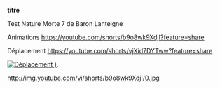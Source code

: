 **titre**

Test Nature Morte 7 de Baron Lanteigne


Animations
https://youtube.com/shorts/b9o8wk9XdjI?feature=share

Déplacement
https://youtube.com/shorts/vjXid7DYTww?feature=share


[![Déplacement](http://img.youtube.com/vi/shorts/b9o8wk9XdjI/0.jpg)
)](https://youtube.com/shorts/vjXid7DYTww?feature=share).

http://img.youtube.com/vi/shorts/b9o8wk9XdjI/0.jpg

